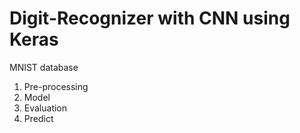 # Digit-Recognizer with CNN using Keras

MNIST database

1.  Pre-processing
2.  Model
3.  Evaluation
4.  Predict
